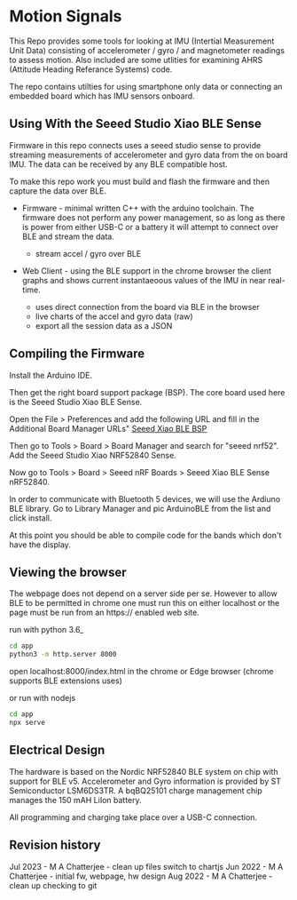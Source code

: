 # Motion Signals

This Repo provides some tools for looking at IMU (Intertial Measurement Unit Data) consisting of accelerometer / gyro / and magnetometer readings to assess motion.  Also included are some utlities for examining AHRS (Attitude Heading Referance Systems) code.

The repo contains utilties for using smartphone only data or connecting an embedded board which has IMU sensors onboard.


## Using With the Seeed Studio Xiao BLE Sense

  Firmware in this repo connects uses a seeed studio sense to provide streaming measurements of accelerometer and gyro data from the on board IMU.  The data can be received by any BLE compatible host.

To make this repo work you must build and flash the firmware and then capture the data over BLE.

* Firmware - minimal written C++ with the arduino toolchain. The firmware does not perform any power management, so as long as there is power from either USB-C or a battery it will attempt to connect over BLE and stream the data.
	- stream  accel / gyro over BLE 

* Web Client - using the BLE support in the chrome browser the client graphs and shows current instantaeoous values of the IMU in near real-time.
	- uses direct connection from the board via BLE in the browser
	- live charts of the accel and gyro data (raw)
	- export all the session data as a JSON


## Compiling the Firmware
Install the Arduino IDE.  

Then get the right board support package (BSP).  The core board used here is the Seeed Studio Xiao BLE Sense.

Open the File > Preferences and add the following URL and fill in the Additional Board Manager URLs"
[Seeed Xiao BLE BSP](https://files.seeedstudio.com/arduino/package_seeeduino_boards_index.json)

Then go to Tools > Board > Board Manager and search for "seeed nrf52".  Add the Seeed Studio Xiao NRF52840 Sense.

Now go to Tools > Board > Seeed nRF Boards > Seeed Xiao BLE Sense nRF52840.

In order to communicate with Bluetooth 5 devices, we will use the Ardiuno BLE library.  Go to Library Manager and pic ArduinoBLE from the list and click install.

At this point you should be able to compile code for the bands which don't have the display.


## Viewing the browser
The webpage does not depend on a server side per se.  However to allow BLE to be permitted in chrome one must run this on either localhost or the page must be run from an https:// enabled web site.

run with python 3.6_
```sh
cd app
python3 -m http.server 8000 
```
open localhost:8000/index.html in the chrome or Edge browser (chrome supports BLE extensions uses)


or run with nodejs
```sh
cd app
npx serve
```


## Electrical Design
The hardware is based on the Nordic NRF52840 BLE system on chip with support for BLE v5.  Accelerometer and Gyro information is provided by ST Semiconductor LSM6DS3TR.   A bqBQ25101 charge management chip manages the 150 mAH LiIon battery.

All programming and charging take place over a USB-C connection.

## Revision history
Jul  2023 - M A Chatterjee - clean up files switch to chartjs
Jun  2022 - M A Chatterjee - initial fw, webpage, hw design
Aug  2022 - M A Chatterjee - clean up checking to git



